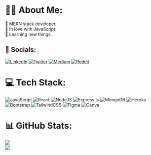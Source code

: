 # :man_technologist: About Me:
:abacus: MERN stack developer.<br>:yellow_heart: In love with JavaScript.<br>:telescope: Learning new things.


## :love_letter: Socials:
[![LinkedIn](https://img.shields.io/badge/LinkedIn-%230077B5.svg?logo=linkedin&logoColor=white)](https://linkedin.com/in/rabeehebrahim) [![Twitter](https://img.shields.io/badge/Twitter-%231DA1F2.svg?logo=Twitter&logoColor=white)](https://twitter.com/rabeehebrahim_) [![Medium](https://img.shields.io/badge/Medium-12100E?logo=medium&logoColor=white)](https://medium.com/@rabeehebrahim) [![Reddit](https://img.shields.io/badge/Reddit-%23FF4500.svg?logo=Reddit&logoColor=white)](https://reddit.com/user/rabeeh47) 

# 💻 Tech Stack:
![JavaScript](https://img.shields.io/badge/javascript-%23323330.svg?style=for-the-badge&logo=javascript&logoColor=%23F7DF1E) ![React](https://img.shields.io/badge/react-%2320232a.svg?style=for-the-badge&logo=react&logoColor=%2361DAFB) ![NodeJS](https://img.shields.io/badge/node.js-6DA55F?style=for-the-badge&logo=node.js&logoColor=white) ![Express.js](https://img.shields.io/badge/express.js-%23404d59.svg?style=for-the-badge&logo=express&logoColor=%2361DAFB) ![MongoDB](https://img.shields.io/badge/MongoDB-%234ea94b.svg?style=for-the-badge&logo=mongodb&logoColor=white) ![Heroku](https://img.shields.io/badge/heroku-%23430098.svg?style=for-the-badge&logo=heroku&logoColor=white) ![Bootstrap](https://img.shields.io/badge/bootstrap-%23563D7C.svg?style=for-the-badge&logo=bootstrap&logoColor=white)
![TailwindCSS](https://img.shields.io/badge/tailwindcss-%2338B2AC.svg?style=for-the-badge&logo=tailwind-css&logoColor=white) ![Figma](https://img.shields.io/badge/figma-%23F24E1E.svg?style=for-the-badge&logo=figma&logoColor=white) ![Canva](https://img.shields.io/badge/Canva-%2300C4CC.svg?style=for-the-badge&logo=Canva&logoColor=white)

# 📊 GitHub Stats:
![](https://github-readme-stats.vercel.app/api?username=codewithrabeeh&theme=dark&hide_border=true&include_all_commits=false&count_private=false)<br/>
![](https://github-readme-streak-stats.herokuapp.com/?user=codewithrabeeh&theme=dark&hide_border=true)<br/>

